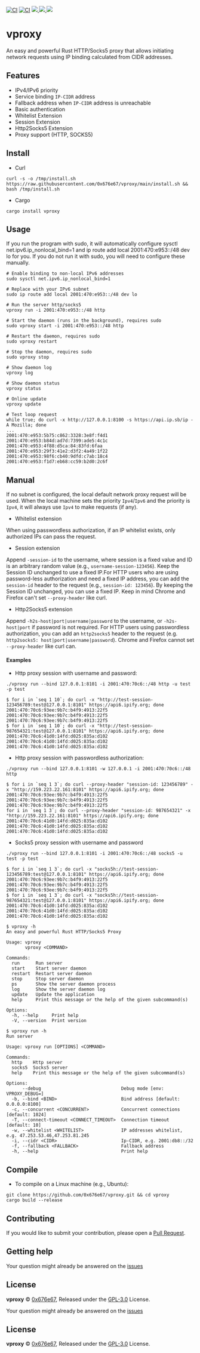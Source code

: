 [![CI](https://github.com/0x676e67/vproxy/actions/workflows/ci.yml/badge.svg)](https://github.com/0x676e67/vproxy/actions/workflows/ci.yml)
[![CI](https://github.com/0x676e67/vproxy/actions/workflows/release.yml/badge.svg)](https://github.com/0x676e67/vproxy/actions/workflows/release.yml)
<a target="_blank" href="https://github.com/0x676e67/vproxy/blob/main/LICENSE">
<img src="https://img.shields.io/badge/GPL-3.0-blue.svg"/>
</a>
<a href="https://github.com/0x676e67/vproxy/releases">
<img src="https://img.shields.io/github/release/0x676e67/vproxy.svg?style=flat">
</a>
</a><a href="https://github.com/0x676e67/vproxy/releases">
<img src="https://img.shields.io/github/downloads/0x676e67/vproxy/total?style=flat">
</a>

# vproxy

An easy and powerful Rust HTTP/Socks5 proxy that allows initiating network requests using IP binding calculated from CIDR addresses.

## Features

- IPv4/IPv6 priority
- Service binding `IP-CIDR` address
- Fallback address when `IP-CIDR` address is unreachable
- Basic authentication
- Whitelist Extension
- Session Extension
- Http2Socks5 Extension
- Proxy support (HTTP, SOCKS5)

## Install

- Curl

```shell
curl -s -o /tmp/install.sh https://raw.githubusercontent.com/0x676e67/vproxy/main/install.sh && bash /tmp/install.sh
```

- Cargo

```shell
cargo install vproxy
```

## Usage

If you run the program with sudo, it will automatically configure sysctl net.ipv6.ip_nonlocal_bind=1 and ip route add local 2001:470:e953::/48 dev lo for you. If you do not run it with sudo, you will need to configure these manually.

```shell
# Enable binding to non-local IPv6 addresses
sudo sysctl net.ipv6.ip_nonlocal_bind=1

# Replace with your IPv6 subnet
sudo ip route add local 2001:470:e953::/48 dev lo

# Run the server http/socks5
vproxy run -i 2001:470:e953::/48 http

# Start the daemon (runs in the background), requires sudo
sudo vproxy start -i 2001:470:e953::/48 http

# Restart the daemon, requires sudo
sudo vproxy restart

# Stop the daemon, requires sudo
sudo vproxy stop

# Show daemon log
vproxy log

# Show daemon status
vproxy status

# Online update
vproxy update

# Test loop request
while true; do curl -x http://127.0.0.1:8100 -s https://api.ip.sb/ip -A Mozilla; done
...
2001:470:e953:5b75:c862:3328:3e8f:f4d1
2001:470:e953:b84d:ad7d:7399:ade5:4c1c
2001:470:e953:4f88:d5ca:84:83fd:6faa
2001:470:e953:29f3:41e2:d3f2:4a49:1f22
2001:470:e953:98f6:cb40:9dfd:c7ab:18c4
2001:470:e953:f1d7:eb68:cc59:b2d0:2c6f

```

## Manual

If no subnet is configured, the local default network proxy request will be used. When the local machine sets the priority `Ipv4`/`Ipv6` and the priority is `Ipv4`, it will always use `Ipv4` to make requests (if any).

- Whitelist extension

When using passwordless authorization, if an IP whitelist exists, only authorized IPs can pass the request.

- Session extension

Append `-session-id` to the username, where session is a fixed value and ID is an arbitrary random value (e.g., `username-session-123456`). Keep the Session ID unchanged to use a fixed IP.For HTTP users who are using password-less authorization and need a fixed IP address, you can add the `session-id` header to the request (e.g., `session-id: 123456`). By keeping the Session ID unchanged, you can use a fixed IP. Keep in mind Chrome and Firefox can't set `--proxy-header` like curl.

- Http2Socks5 extension

Append `-h2s-host|port|username|password` to the username, or `-h2s-host|port` if password is not required. For HTTP users using passwordless authorization, you can add an `http2socks5` header to the request (e.g. `http2socks5: host|port|username|password`). Chrome and Firefox cannot set `--proxy-header` like curl can.

#### Examples

- Http proxy session with username and password:

```shell
./vproxy run --bind 127.0.0.1:8101 -i 2001:470:70c6::/48 http -u test -p test

$ for i in `seq 1 10`; do curl -x "http://test-session-123456789:test@127.0.0.1:8101" https://api6.ipify.org; done
2001:470:70c6:93ee:9b7c:b4f9:4913:22f5
2001:470:70c6:93ee:9b7c:b4f9:4913:22f5
2001:470:70c6:93ee:9b7c:b4f9:4913:22f5
$ for i in `seq 1 10`; do curl -x "http://test-session-987654321:test@127.0.0.1:8101" https://api6.ipify.org; done
2001:470:70c6:41d0:14fd:d025:835a:d102
2001:470:70c6:41d0:14fd:d025:835a:d102
2001:470:70c6:41d0:14fd:d025:835a:d102
```

- Http proxy session with passwordless authorization:

```shell
./vproxy run --bind 127.0.0.1:8101 -w 127.0.0.1 -i 2001:470:70c6::/48 http

$ for i in `seq 1 3`; do curl --proxy-header "session-id: 123456789" -x "http://159.223.22.161:8101" https://api6.ipify.org; done
2001:470:70c6:93ee:9b7c:b4f9:4913:22f5
2001:470:70c6:93ee:9b7c:b4f9:4913:22f5
2001:470:70c6:93ee:9b7c:b4f9:4913:22f5
for i in `seq 1 3`; do curl --proxy-header "session-id: 987654321" -x "http://159.223.22.161:8101" https://api6.ipify.org; done
2001:470:70c6:41d0:14fd:d025:835a:d102
2001:470:70c6:41d0:14fd:d025:835a:d102
2001:470:70c6:41d0:14fd:d025:835a:d102
```

- Socks5 proxy session with username and password

```shell
./vproxy run --bind 127.0.0.1:8101 -i 2001:470:70c6::/48 socks5 -u test -p test

$ for i in `seq 1 3`; do curl -x "socks5h://test-session-123456789:test@127.0.0.1:8101" https://api6.ipify.org; done
2001:470:70c6:93ee:9b7c:b4f9:4913:22f5
2001:470:70c6:93ee:9b7c:b4f9:4913:22f5
2001:470:70c6:93ee:9b7c:b4f9:4913:22f5
$ for i in `seq 1 3`; do curl -x "socks5h://test-session-987654321:test@127.0.0.1:8101" https://api6.ipify.org; done
2001:470:70c6:41d0:14fd:d025:835a:d102
2001:470:70c6:41d0:14fd:d025:835a:d102
2001:470:70c6:41d0:14fd:d025:835a:d102

```

```shell
$ vproxy -h
An easy and powerful Rust HTTP/Socks5 Proxy

Usage: vproxy
       vproxy <COMMAND>

Commands:
  run      Run server
  start    Start server daemon
  restart  Restart server daemon
  stop     Stop server daemon
  ps       Show the server daemon process
  log      Show the server daemon log
  update   Update the application
  help     Print this message or the help of the given subcommand(s)

Options:
  -h, --help     Print help
  -V, --version  Print version

$ vproxy run -h
Run server

Usage: vproxy run [OPTIONS] <COMMAND>

Commands:
  http    Http server
  socks5  Socks5 server
  help    Print this message or the help of the given subcommand(s)

Options:
      --debug                              Debug mode [env: VPROXY_DEBUG=]
  -b, --bind <BIND>                        Bind address [default: 0.0.0.0:8100]
  -c, --concurrent <CONCURRENT>            Concurrent connections [default: 1024]
  -T, --connect-timeout <CONNECT_TIMEOUT>  Connection timeout [default: 10]
  -w, --whitelist <WHITELIST>              IP addresses whitelist, e.g. 47.253.53.46,47.253.81.245
  -i, --cidr <CIDR>                        Ip-CIDR, e.g. 2001:db8::/32
  -f, --fallback <FALLBACK>                Fallback address
  -h, --help                               Print help
```

## Compile

- To compile on a Linux machine (e.g., Ubuntu):

```shell
git clone https://github.com/0x676e67/vproxy.git && cd vproxy
cargo build --release
```

## Contributing

If you would like to submit your contribution, please open a [Pull Request](https://github.com/0x676e67/vproxy/pulls).

## Getting help

Your question might already be answered on the [issues](https://github.com/0x676e67/vproxy/issues)

## License

**vproxy** © [0x676e67](https://github.com/0x676e67), Released under the [GPL-3.0](./LICENSE) License.

Your question might already be answered on the [issues](https://github.com/0x676e67/vproxy/issues)

## License

**vproxy** © [0x676e67](https://github.com/0x676e67), Released under the [GPL-3.0](./LICENSE) License.
